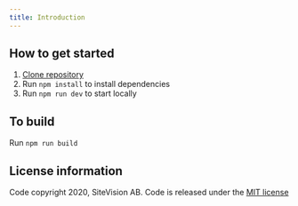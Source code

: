 ```yaml
---
title: Introduction
---
```


## How to get started

1. [Clone repository](https://github.com/sitevision/envision)
2. Run `npm install` to install dependencies
3. Run `npm run dev` to start locally

## To build

Run `npm run build`

## License information

Code copyright 2020, SiteVision AB. Code is released under the [MIT license](https://github.com/sitevision/envision/blob/master/LICENSE)
